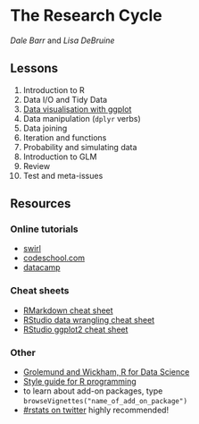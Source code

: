 # The Research Cycle

*Dale Barr* and *Lisa DeBruine*

## Lessons

1. Introduction to R
2. Data I/O and Tidy Data
3. [Data visualisation with ggplot](03_ggplot/03_ggplot.nb.html)
4. Data manipulation (`dplyr` verbs)
5. Data joining
6. Iteration and functions
7. Probability and simulating data
8. Introduction to GLM
9. Review
10. Test and meta-issues

## Resources

### Online tutorials

- [swirl](http://swirlstats.com)
- [codeschool.com](http://tryr.codeschool.com)
- [datacamp](https://www.datacamp.com/courses/free-introduction-to-r)

### Cheat sheets

- [RMarkdown cheat sheet](http://www.rstudio.com/wp-content/uploads/2015/02/rmarkdown-cheatsheet.pdf)
- [RStudio data wrangling cheat sheet](https://www.rstudio.com/wp-content/uploads/2015/02/data-wrangling-cheatsheet.pdf)
- [RStudio ggplot2 cheat sheet](http://www.rstudio.com/wp-content/uploads/2015/12/ggplot2-cheatsheet-2.0.pdf)

### Other

- [Grolemund and Wickham, R for Data Science](http://r4ds.had.co.nz)
- [Style guide for R programming](http://style.tidyverse.org)
- to learn about add-on packages, type `browseVignettes("name_of_add_on_package")`
- [#rstats on twitter](https://twitter.com/search?q=%2523rstats) highly recommended!
